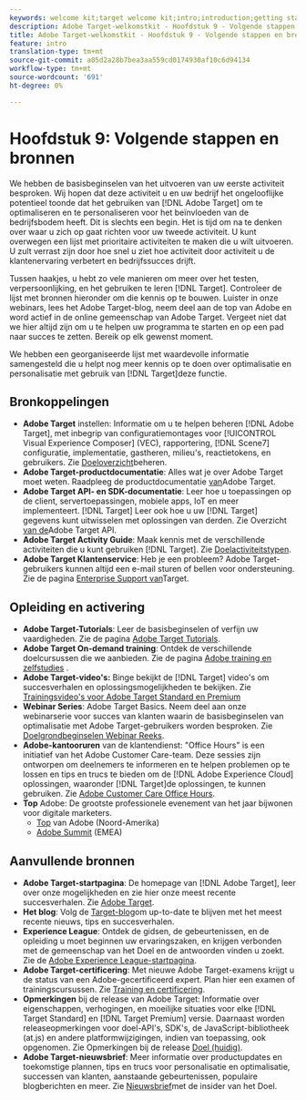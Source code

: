 ```yaml
---
keywords: welcome kit;target welcome kit;intro;introduction;getting started
description: Adobe Target-welkomstkit - Hoofdstuk 9 - Volgende stappen en bronnen
title: Adobe Target-welkomstkit - Hoofdstuk 9 - Volgende stappen en bronnen
feature: intro
translation-type: tm+mt
source-git-commit: a05d2a28b7bea3aa559cd0174930af10c6d94134
workflow-type: tm+mt
source-wordcount: '691'
ht-degree: 0%

---
```



# Hoofdstuk 9: Volgende stappen en bronnen

We hebben de basisbeginselen van het uitvoeren van uw eerste activiteit besproken. Wij hopen dat deze activiteit u en uw bedrijf het ongelooflijke potentieel toonde dat het gebruiken van [!DNL Adobe Target] om te optimaliseren en te personaliseren voor het beïnvloeden van de bedrijfsbodem heeft. Dit is slechts een begin. Het is tijd om na te denken over waar u zich op gaat richten voor uw tweede activiteit. U kunt overwegen een lijst met prioritaire activiteiten te maken die u wilt uitvoeren. U zult verrast zijn door hoe snel u ziet hoe activiteit door activiteit u de klantenervaring verbetert en bedrijfssucces drijft.

Tussen haakjes, u hebt zo vele manieren om meer over het testen, verpersoonlijking, en het gebruiken te leren [!DNL Target]. Controleer de lijst met bronnen hieronder om die kennis op te bouwen. Luister in onze webinars, lees het Adobe Target-blog, neem deel aan de top van Adobe en word actief in de online gemeenschap van Adobe Target. Vergeet niet dat we hier altijd zijn om u te helpen uw programma te starten en op een pad naar succes te zetten. Bereik op elk gewenst moment.

We hebben een georganiseerde lijst met waardevolle informatie samengesteld die u helpt nog meer kennis op te doen over optimalisatie en personalisatie met gebruik van [!DNL Target]deze functie.

## Bronkoppelingen

* **Adobe Target** instellen: Informatie om u te helpen beheren [!DNL Adobe Target], met inbegrip van configuratiemontages voor [!UICONTROL Visual Experience Composer] (VEC), rapportering, [!DNL Scene7] configuratie, implementatie, gastheren, milieu&#39;s, reactietokens, en gebruikers. Zie [Doeloverzicht](/help/administrating-target/administrating-target.md)beheren.
* **Adobe Target-productdocumentatie**: Alles wat je over Adobe Target moet weten. Raadpleeg de productdocumentatie [van](https://experienceleague.adobe.com/docs/target/using/target-home.html)Adobe Target.
* **Adobe Target API- en SDK-documentatie**: Leer hoe u toepassingen op de client, servertoepassingen, mobiele apps, IoT en meer implementeert. [!DNL Target] Leer ook hoe u uw [!DNL Target] gegevens kunt uitwisselen met oplossingen van derden. Zie Overzicht [van de](/help/api/api-overview.md)Adobe Target API.
* **Adobe Target Activity Guide**: Maak kennis met de verschillende activiteiten die u kunt gebruiken [!DNL Target]. Zie [Doelactiviteitstypen](/help/c-activities/target-activities-guide.md).
* **Adobe Target Klantenservice**: Heb je een probleem? Adobe Target-gebruikers kunnen altijd een e-mail sturen of bellen voor ondersteuning. Zie de pagina [Enterprise Support van](https://helpx.adobe.com/contact/enterprise-support.ec.html#target)Target.

## Opleiding en activering

* **Adobe Target-Tutorials**: Leer de basisbeginselen of verfijn uw vaardigheden. Zie de pagina [Adobe Target Tutorials](https://experienceleague.adobe.com/docs/target-learn/tutorials/overview.html).
* **Adobe Target On-demand training**: Ontdek de verschillende doelcursussen die we aanbieden. Zie de pagina [Adobe training en zelfstudies](https://helpx.adobe.com/learning.html?promoid=KAUDK) .
* **Adobe Target-video&#39;s:** Binge bekijkt de [!DNL Target] video&#39;s om succesverhalen en oplossingsmogelijkheden te bekijken. Zie [Trainingsvideo&#39;s voor Adobe Target Standard en Premium](/help/c-intro/target-standard-premium-training-videos.md)
* **Webinar Series**: Adobe Target Basics. Neem deel aan onze webinarserie voor succes van klanten waarin de basisbeginselen van optimalisatie met Adobe Target-gebruikers worden besproken. Zie [Doelgrondbeginselen Webinar Reeks](/help/cmp-resources-and-contact-information.md#concept_11902FAC95C64479AABE020557A7EEE4).
* **Adobe-kantooruren** van de klantendienst: &quot;Office Hours&quot; is een initiatief van het Adobe Customer Care-team. Deze sessies zijn ontworpen om deelnemers te informeren en te helpen problemen op te lossen en tips en trucs te bieden om de [!DNL Adobe Experience Cloud] oplossingen, waaronder [!DNL Target]de oplossingen, te kunnen gebruiken. Zie [Adobe Customer Care Office Hours](/help/cmp-resources-and-contact-information.md#concept_58EA30379D3B48C4848BA2A8C464A5B7).
* **Top** Adobe: De grootste professionele evenement van het jaar bijwonen voor digitale marketers.
   * [Top](https://summit.adobe.com/na/) van Adobe (Noord-Amerika)
   * [Adobe Summit](http://summit-emea.adobe.com/emea/) (EMEA)

## Aanvullende bronnen

* **Adobe Target-startpagina**: De homepage van [!DNL Adobe Target], leer over onze mogelijkheden en zie hier onze meest recente succesverhalen. Zie [Adobe Target](https://www.adobe.com/marketing/target.html).
* **Het blog**: Volg de [Target-blog](https://blog.adobe.com/en/2020/07/29/adobe-target-announces-enhanced-analytics-measurement-for-ai-powered-testing-and-personalization.html#gs.di9df5)om up-to-date te blijven met het meest recente nieuws, tips en succesverhalen.
* **Experience League**: Ontdek de gidsen, de gebeurtenissen, en de opleiding u moet beginnen uw ervaringszaken, en krijgen verbonden met de gemeenschap van het Doel en de antwoorden vinden u zoekt. Zie de [Adobe Experience League-startpagina](https://experienceleague.adobe.com/#home).
* **Adobe Target-certificering**: Met nieuwe Adobe Target-examens krijgt u de status van een Adobe-gecertificeerd expert. Plan hier een examen of trainingscursussen. Zie [Training en certificering](/help/c-intro/training-and-certification.md).
* **Opmerkingen** bij de release van Adobe Target: Informatie over eigenschappen, verhogingen, en moeilijke situaties voor elke [!DNL Target Standard] en [!DNL Target Premium] versie. Daarnaast worden releaseopmerkingen voor doel-API&#39;s, SDK&#39;s, de JavaScript-bibliotheek (at.js) en andere platformwijzigingen, indien van toepassing, ook opgenomen. Zie Opmerkingen bij de release [Doel (huidig)](/help/r-release-notes/release-notes.md).
* **Adobe Target-nieuwsbrief**: Meer informatie over productupdates en toekomstige plannen, tips en trucs voor personalisatie en optimalisatie, successen van klanten, aanstaande gebeurtenissen, populaire blogberichten en meer. Zie [Nieuwsbrief](/help/r-release-notes/target-insider-newsletter.md)met de insider van het Doel.

